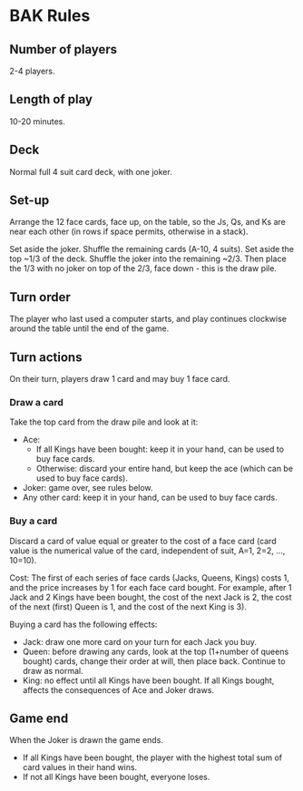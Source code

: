 # BAK Rules

## Number of players

2-4 players.

## Length of play

10-20 minutes.

## Deck

Normal full 4 suit card deck, with one joker.

## Set-up

Arrange the 12 face cards, face up, on the table, so the Js, Qs, and Ks are near each other (in rows if space permits, otherwise in a stack).

Set aside the joker. Shuffle the remaining cards (A-10, 4 suits). Set aside the top ~1/3 of the deck. Shuffle the joker into the remaining ~2/3. Then place the 1/3 with no joker on top of the 2/3, face down - this is the draw pile.

## Turn order

The player who last used a computer starts, and play continues clockwise around the table until the end of the game.

## Turn actions

On their turn, players draw 1 card and may buy 1 face card.

### Draw a card

Take the top card from the draw pile and look at it:
- Ace: 
  - If all Kings have been bought: keep it in your hand, can be used to buy face cards.
  - Otherwise: discard your entire hand, but keep the ace (which can be used to buy face cards).
- Joker: game over, see rules below.
- Any other card: keep it in your hand, can be used to buy face cards.

### Buy a card

Discard a card of value equal or greater to the cost of a face card (card value is the numerical value of the card, independent of suit, A=1, 2=2, ..., 10=10).

Cost: The first of each series of face cards (Jacks, Queens, Kings) costs 1, and the price increases by 1 for each face card bought. For example, after 1 Jack and 2 Kings have been bought, the cost of the next Jack is 2, the cost of the next (first) Queen is 1, and the cost of the next King is 3).

Buying a card has the following effects:
- Jack: draw one more card on your turn for each Jack you buy.
- Queen: before drawing any cards, look at the top (1+number of queens bought) cards, change their order at will, then place back. Continue to draw as normal.
- King: no effect until all Kings have been bought. If all Kings bought, affects the consequences of Ace and Joker draws.

## Game end

When the Joker is drawn the game ends. 
- If all Kings have been bought, the player with the highest total sum of card values in their hand wins. 
- If not all Kings have been bought, everyone loses.
